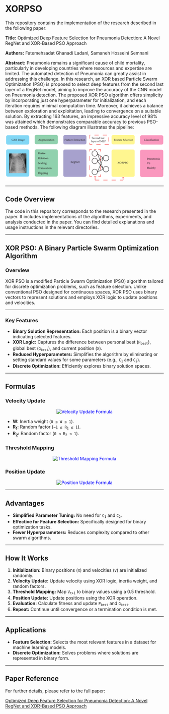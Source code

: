 # XORPSO

This repository contains the implementation of the research described in the following paper:

**Title:** Optimized Deep Feature Selection for Pneumonia Detection: A Novel RegNet and XOR-Based PSO Approach

**Authors:** Fatemehsadat Ghanadi Ladani, Samaneh Hosseini Semnani

**Abstract:** Pneumonia remains a significant cause of child mortality, particularly in developing countries where resources and expertise are limited. The automated detection of Pneumonia can greatly assist in addressing this challenge. In this research, an XOR based Particle Swarm Optimization (PSO) is proposed
to select deep features from the second last layer of a RegNet model, aiming to improve the accuracy of the CNN model on Pneumonia detection. The proposed XOR PSO algorithm offers simplicity by incorporating just one hyperparameter for initialization, and each iteration requires minimal computation time. Moreover, it achieves a balance between exploration and exploitation, leading to convergence on a suitable solution. By extracting 163 features, an impressive accuracy level of 98% was attained which demonstrates comparable accuracy to previous PSO-based methods. The following diagram illustrates the pipeline:

![Pipeline Overview](PN_pip.png)


---

## Code Overview

The code in this repository corresponds to the research presented in the paper. It includes implementations of the algorithms, experiments, and analysis conducted in the paper. You can find detailed explanations and usage instructions in the relevant directories.


---


## XOR PSO: A Binary Particle Swarm Optimization Algorithm

### Overview

XOR PSO is a modified Particle Swarm Optimization (PSO) algorithm tailored for discrete optimization problems, such as feature selection. Unlike conventional PSO designed for continuous spaces, XOR PSO uses binary vectors to represent solutions and employs XOR logic to update positions and velocities.

---

### Key Features
<ul>
  <li><strong>Binary Solution Representation:</strong> Each position is a binary vector indicating selected features.</li>
  <li><strong>XOR Logic:</strong> Captures the difference between personal best (<code>P<sub>best</sub></code>), global best (<code>G<sub>best</sub></code>), and current position (<code>X</code>).</li>
  <li><strong>Reduced Hyperparameters:</strong> Simplifies the algorithm by eliminating or setting standard values for some parameters (e.g., <code>C<sub>1</sub></code> and <code>C<sub>2</sub></code>).</li>
  <li><strong>Discrete Optimization:</strong> Efficiently explores binary solution spaces.</li>
</ul>

---

## Formulas

### Velocity Update
<p align="center" style="color:blue;">
  <img src="https://latex.codecogs.com/png.latex?V_{t+1}=W%5Ccdot%20V_t+R_1%5Ccdot%20%5Ctext%7BXOR%7D%28P_%7Bbest%7D%2CX_t%29+R_2%5Ccdot%20%5Ctext%7BXOR%7D%28G_%7Bbest%7D%2CX_t%29" alt="Velocity Update Formula">
</p>
<ul>
  <li><strong>W:</strong> Inertia weight (<code>0 ≤ W ≤ 1</code>).</li>
  <li><strong>R<sub>1</sub>:</strong> Random factor (<code>−1 ≤ R<sub>1</sub> ≤ 1</code>).</li>
  <li><strong>R<sub>2</sub>:</strong> Random factor (<code>0 ≤ R<sub>2</sub> ≤ 1</code>).</li>
</ul>

### Threshold Mapping
<p align="center" style="color:blue;">
  <img src="https://latex.codecogs.com/png.latex?V_{t+1}=%5Cbegin%7Bcases%7D0%26%5Ctext%7Bif%20%7D%20V_{t+1}%3C0.5%5C%5C1%26%5Ctext%7Bif%20%7D%20V_{t+1}%5Cgeq0.5%5Cend%7Bcases%7D" alt="Threshold Mapping Formula">
</p>

### Position Update
<p align="center" style="color:blue;">
  <img src="https://latex.codecogs.com/png.latex?X_{t+1}=%5Ctext%7BXOR%7D%28X_t%2CV_{t+1}%29" alt="Position Update Formula">
</p>

---

## Advantages
<ul>
  <li><strong>Simplified Parameter Tuning:</strong> No need for <code>C<sub>1</sub></code> and <code>C<sub>2</sub></code>.</li>
  <li><strong>Effective for Feature Selection:</strong> Specifically designed for binary optimization tasks.</li>
  <li><strong>Fewer Hyperparameters:</strong> Reduces complexity compared to other swarm algorithms.</li>
</ul>

---

## How It Works
<ol>
  <li><strong>Initialization:</strong> Binary positions (<code>X</code>) and velocities (<code>V</code>) are initialized randomly.</li>
  <li><strong>Velocity Update:</strong> Update velocity using XOR logic, inertia weight, and random factors.</li>
  <li><strong>Threshold Mapping:</strong> Map <code>V<sub>t+1</sub></code> to binary values using a 0.5 threshold.</li>
  <li><strong>Position Update:</strong> Update positions using the XOR operation.</li>
  <li><strong>Evaluation:</strong> Calculate fitness and update <code>P<sub>best</sub></code> and <code>G<sub>best</sub></code>.</li>
  <li><strong>Repeat:</strong> Continue until convergence or a termination condition is met.</li>
</ol>

---

## Applications
<ul>
  <li><strong>Feature Selection:</strong> Selects the most relevant features in a dataset for machine learning models.</li>
  <li><strong>Discrete Optimization:</strong> Solves problems where solutions are represented in binary form.</li>
</ul>

---
## Paper Reference

For further details, please refer to the full paper:

[Optimized Deep Feature Selection for Pneumonia Detection: A Novel RegNet and XOR-Based PSO Approach](https://arxiv.org/pdf/2309.00147.pdf)


